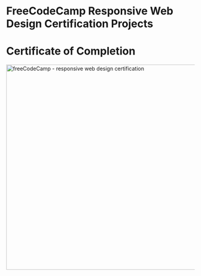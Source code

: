 <h1>FreeCodeCamp Responsive Web Design Certification Projects</h1>
<h1>Certificate of Completion</h1>

<img width="547" alt="freeCodeCamp - responsive web design certification" src="https://user-images.githubusercontent.com/106135562/186671552-1403cfaa-559d-4bc2-935a-b49e81363fa9.png">

